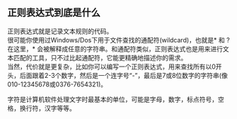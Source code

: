 ## 正则表达式到底是什么       

正则表达式就是记录文本规则的代码。      
很可能你使用过Windows/Dos下用于文件查找的通配符(wildcard)，也就是* 和 ?
在这里，* 会被解释成任意的字符串。和通配符类似，正则表达式也是用来进行文本匹配的工具，只不过比起通配符，它能更精确地描述你的需求。      
当然，代价就是更复杂，比如你可以编写一个正则表达式，用来查找所有以0开头，后面跟着2-3个数字，然后是一个连字号“-”，最后是7或8位数字的字符串(像010-12345678或0376-7654321)。      

字符是计算机软件处理文字时最基本的单位，可能是字母，数字，标点符号，空格，换行符，汉字等等。     

